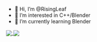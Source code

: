 - 👋 Hi, I’m @RisingLeaf
- 👀 I’m interested in C++/Blender
- 🌱 I’m currently learning Blender

<a href="https://github.com/anuraghazra/github-readme-stats">
  <img align="center" src="https://github-readme-stats.vercel.app/api?username=RisingLeaf&count_private=true&show_icons=true&include_all_commits=true&hide_border=true&hide_title=true" />
</a>
<a href="https://github.com/anuraghazra/github-readme-stats">
  <img align="center" src="https://github-readme-stats.vercel.app/api/top-langs/?username=RisingLeaf&langs_count=3&hide_title=true&hide_border=true" />
</a>
